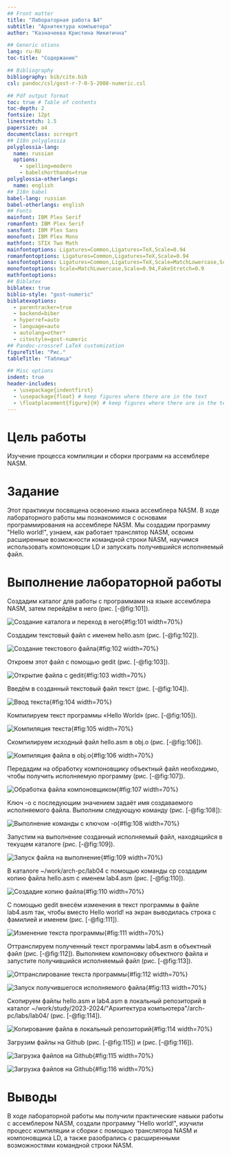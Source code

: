 ```yaml
---
## Front matter
title: "Лабораторная работа №4"
subtitle: "Архитектура компьютера"
author: "Казначеева Кристина Никитична"

## Generic otions
lang: ru-RU
toc-title: "Содержание"

## Bibliography
bibliography: bib/cite.bib
csl: pandoc/csl/gost-r-7-0-5-2008-numeric.csl

## Pdf output format
toc: true # Table of contents
toc-depth: 2
fontsize: 12pt
linestretch: 1.5
papersize: a4
documentclass: scrreprt
## I18n polyglossia
polyglossia-lang:
  name: russian
  options:
	- spelling=modern
	- babelshorthands=true
polyglossia-otherlangs:
  name: english
## I18n babel
babel-lang: russian
babel-otherlangs: english
## Fonts
mainfont: IBM Plex Serif
romanfont: IBM Plex Serif
sansfont: IBM Plex Sans
monofont: IBM Plex Mono
mathfont: STIX Two Math
mainfontoptions: Ligatures=Common,Ligatures=TeX,Scale=0.94
romanfontoptions: Ligatures=Common,Ligatures=TeX,Scale=0.94
sansfontoptions: Ligatures=Common,Ligatures=TeX,Scale=MatchLowercase,Scale=0.94
monofontoptions: Scale=MatchLowercase,Scale=0.94,FakeStretch=0.9
mathfontoptions:
## Biblatex
biblatex: true
biblio-style: "gost-numeric"
biblatexoptions:
  - parentracker=true
  - backend=biber
  - hyperref=auto
  - language=auto
  - autolang=other*
  - citestyle=gost-numeric
## Pandoc-crossref LaTeX customization
figureTitle: "Рис."
tableTitle: "Таблица"

## Misc options
indent: true
header-includes:
  - \usepackage{indentfirst}
  - \usepackage{float} # keep figures where there are in the text
  - \floatplacement{figure}{H} # keep figures where there are in the text
---
```


# Цель работы

Изучение процесса компиляции и сборки программ на ассемблере NASM.

# Задание

Этот практикум посвящена освоению языка ассемблера NASM. В ходе лабораторного работы мы познакомимся с основами программирования на ассемблере NASM. Мы создадим программу "Hello world!", узнаем, как работает транслятор NASM, освоим расширенные возможности командной строки NASM, научимся использовать компоновщик LD и запускать получившийся исполняемый файл.

# Выполнение лабораторной работы

Создадим каталог для работы с программами на языке ассемблера NASM, затем перейдём в него (рис. [-@fig:101]).

![Создание каталога и переход в него](image/101.png){#fig:101 width=70%}

Создадим текстовый файл с именем hello.asm (рис. [-@fig:102]).

![Создание текстового файла](image/102.png){#fig:102 width=70%}

Откроем этот файл с помощью gedit (рис. [-@fig:103]).

![Открытие файла с gedit](image/103.png){#fig:103 width=70%}

Введём в созданный текстовый файл текст (рис. [-@fig:104]).

![Ввод текста](image/104.png){#fig:104 width=70%}

Компилируем текст программы «Hello World» (рис. [-@fig:105]).

![Компиляция текста](image/105.png){#fig:105 width=70%}

Скомпилируем исходный файл hello.asm в obj.o  (рис. [-@fig:106]).

![Компиляция файла в obj.o](image/106.png){#fig:106 width=70%}

Передадим на обработку компоновщику объектный файл необходимо, чтобы получить исполняемую программу (рис. [-@fig:107]).

![Обработка файла компоновщиком](image/107.png){#fig:107 width=70%}

Ключ -o с последующим значением задаёт имя создаваемого исполняемого файла.
Выполним следующую команду (рис. [-@fig:108]):

![Выполнение команды с ключом -o](image/108.png){#fig:108 width=70%}

Запустим на выполнение созданный исполняемый файл, находящийся в текущем каталоге (рис. [-@fig:109]).

![Запуск файла на выполнение](image/109.png){#fig:109 width=70%}

В каталоге ~/work/arch-pc/lab04 с помощью команды cp создадим копию файла
hello.asm с именем lab4.asm (рис. [-@fig:110]).

![Создадие копию файла](image/110.png){#fig:110 width=70%}

С помощью gedit внесём изменения в текст программы в файле lab4.asm так, чтобы вместо Hello world! на экран выводилась строка с фамилией и именем (рис. [-@fig:111]).

![Изменение текста программы](image/111.png){#fig:111 width=70%}

Оттранслируем полученный текст программы lab4.asm в объектный файл (рис. [-@fig:112]). Выполняем
компоновку объектного файла и запустите получившийся исполняемый файл (рис. [-@fig:113]).

![Оттранслирование текста программы](image/112.png){#fig:112 width=70%}

![Запуск получившегося исполняемого файла](image/113.png){#fig:113 width=70%}

Скопируем файлы hello.asm и lab4.asm в локальный репозиторий в каталог ~/work/study/2023-2024/"Архитектура компьютера"/arch-pc/labs/lab04/ (рис. [-@fig:114]).

![Копирование файла в локальный репозиторий](image/114.png){#fig:114 width=70%}

Загрузим файлы на Github (рис. [-@fig:115]) и (рис. [-@fig:116]).

![Загрузка файлов на Github](image/115.png){#fig:115 width=70%}

![Загрузка файлов на Github](image/116.png){#fig:116 width=70%}

# Выводы

В ходе лабораторной работы мы получили практические навыки работы с ассемблером NASM, создали программу "Hello world!", изучили процесс компиляции и сборки с помощью транслятора NASM и компоновщика LD, а также разобрались с расширенными возможностями командной строки NASM.


